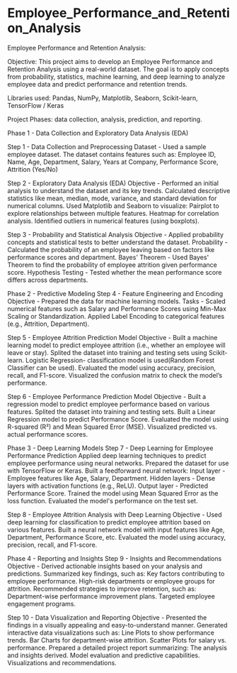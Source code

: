 # Employee_Performance_and_Retention_Analysis

Employee Performance and Retention Analysis:

Objective:
This project aims to develop an Employee Performance and Retention Analysis using a real-world dataset. The goal is to apply concepts from probability, statistics, machine learning, and deep learning to analyze employee data and predict performance and retention trends. 

Libraries used:
Pandas, NumPy, Matplotlib, Seaborn, Scikit-learn, TensorFlow / Keras

Project Phases: data collection, analysis, prediction, and reporting.

Phase 1 - Data Collection and Exploratory Data Analysis (EDA)

Step 1 - Data Collection and Preprocessing
Dataset - Used a sample employee dataset. The dataset contains features such as: Employee ID, Name, Age, Department, Salary, Years at Company, Performance Score, Attrition (Yes/No)

Step 2 - Exploratory Data Analysis (EDA)
Objective - Performed an initial analysis to understand the dataset and its key trends.
Calculated descriptive statistics like mean, median, mode, variance, and standard deviation for numerical columns.
Used Matplotlib and Seaborn to visualize: Pairplot to explore relationships between multiple features.
Heatmap for correlation analysis. Identified outliers in numerical features (using boxplots).

Step 3 - Probability and Statistical Analysis
Objective - Applied probability concepts and statistical tests to better understand the dataset.
Probability - Calculated the probability of an employee leaving based on factors like performance scores and department.
Bayes' Theorem - Used Bayes' Theorem to find the probability of employee attrition given performance score.
Hypothesis Testing - Tested whether the mean performance score differs across departments.

Phase 2 - Predictive Modeling
Step 4 - Feature Engineering and Encoding
Objective - Prepared the data for machine learning models.
Tasks - Scaled numerical features such as Salary and Performance Scores using Min-Max Scaling or Standardization.
Applied Label Encoding to categorical features (e.g., Attrition, Department).

Step 5 - Employee Attrition Prediction Model
Objective - Built a machine learning model to predict employee attrition (i.e., whether an employee will leave or stay).
Splited the dataset into training and testing sets using Scikit-learn.
Logistic Regression- classification model is used(Random Forest Classifier can be used).
Evaluated the model using accuracy, precision, recall, and F1-score.
Visualized the confusion matrix to check the model’s performance.

Step 6 - Employee Performance Prediction Model
Objective - Built a regression model to predict employee performance based on various features.
Splited the dataset into training and testing sets.
Built a Linear Regression model to predict Performance Score.
Evaluated the model using R-squared (R²) and Mean Squared Error (MSE).
Visualized predicted vs. actual performance scores.

Phase 3 - Deep Learning Models
Step 7 - Deep Learning for Employee Performance Prediction
Applied deep learning techniques to predict employee performance using neural networks.
Prepared the dataset for use with TensorFlow or Keras.
Built a feedforward neural network:
Input layer - Employee features like Age, Salary, Department.
Hidden layers - Dense layers with activation functions (e.g., ReLU).
Output layer - Predicted Performance Score.
Trained the model using Mean Squared Error as the loss function.
Evaluated the model's performance on the test set.

Step 8 - Employee Attrition Analysis with Deep Learning
Objective - Used deep learning for classification to predict employee attrition based on various features.
Built a neural network model with input features like Age, Department, Performance Score, etc.
Evaluated the model using accuracy, precision, recall, and F1-score.

Phase 4 - Reporting and Insights
Step 9 - Insights and Recommendations
Objective - Derived actionable insights based on your analysis and predictions.
Summarized key findings, such as:
Key factors contributing to employee performance.
High-risk departments or employee groups for attrition.
Recommended strategies to improve retention, such as:
Department-wise performance improvement plans.
Targeted employee engagement programs.

Step 10 - Data Visualization and Reporting
Objective - Presented the findings in a visually appealing and easy-to-understand manner.
Generated interactive data visualizations such as:
Line Plots to show performance trends.
Bar Charts for department-wise attrition.
Scatter Plots for salary vs. performance.
Prepared a detailed project report summarizing:
The analysis and insights derived.
Model evaluation and predictive capabilities.
Visualizations and recommendations.


